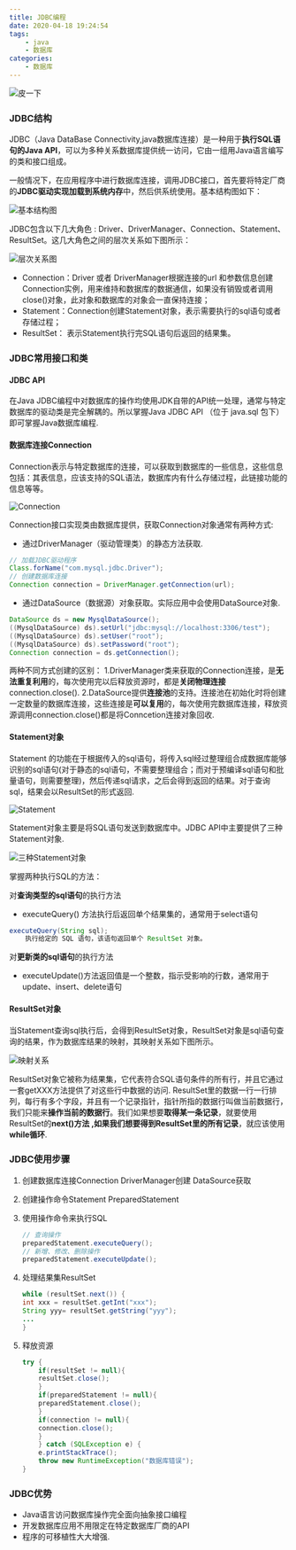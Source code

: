```yaml
---
title: JDBC编程
date: 2020-04-18 19:24:54
tags:
    - java 
    - 数据库
categories:
    - 数据库
---
```


![皮一下](JDBC编程/8.png)

### JDBC结构

JDBC（Java DataBase Connectivity,java数据库连接）是一种用于**执行SQL语句的Java API**，可以为多种关系数据库提供统一访问，它由一组用Java语言编写的类和接口组成。
<!--more-->
一般情况下，在应用程序中进行数据库连接，调用JDBC接口，首先要将特定厂商的**JDBC驱动实现加载到系统内存**中，然后供系统使用。基本结构图如下：

![基本结构图](JDBC编程/1.png)

JDBC包含以下几大角色 : Driver、DriverManager、Connection、Statement、ResultSet。这几大角色之间的层次关系如下图所示：

![层次关系图](2.png)

- Connection：Driver 或者 DriverManager根据连接的url 和参数信息创建Connection实例，用来维持和数据库的数据通信，如果没有销毁或者调用close()对象，此对象和数据库的对象会一直保持连接；
- Statement：Connection创建Statement对象，表示需要执行的sql语句或者存储过程；
- ResultSet： 表示Statement执行完SQL语句后返回的结果集。

### JDBC常用接口和类

#### JDBC API

在Java JDBC编程中对数据库的操作均使用JDK自带的API统一处理，通常与特定数据库的驱动类是完全解耦的。所以掌握Java JDBC API （位于 java.sql 包下） 即可掌握Java数据库编程.

#### 数据库连接Connection

Connection表示与特定数据库的连接，可以获取到数据库的一些信息，这些信息包括：其表信息，应该支持的SQL语法，数据库内有什么存储过程，此链接功能的信息等等。

![Connection](JDBC编程/3.png)

Connection接口实现类由数据库提供，获取Connection对象通常有两种方式:

- 通过DriverManager（驱动管理类）的静态方法获取.

```java
// 加载JDBC驱动程序
Class.forName("com.mysql.jdbc.Driver");
// 创建数据库连接
Connection connection = DriverManager.getConnection(url);
```

- 通过DataSource（数据源）对象获取。实际应用中会使用DataSource对象.

```java
DataSource ds = new MysqlDataSource();
((MysqlDataSource) ds).setUrl("jdbc:mysql://localhost:3306/test");
((MysqlDataSource) ds).setUser("root");
((MysqlDataSource) ds).setPassword("root");
Connection connection = ds.getConnection();
```

两种不同方式创建的区别：
  1.DriverManager类来获取的Connection连接，是**无法重复利用**的，每次使用完以后释放资源时，都是**关闭物理连接**connection.close().
  2.DataSource提供**连接池**的支持。连接池在初始化时将创建一定数量的数据库连接，这些连接是**可以复用**的，每次使用完数据库连接，释放资源调用connection.close()都是将Conncetion连接对象回收.

#### Statement对象

Statement 的功能在于根据传入的sql语句，将传入sql经过整理组合成数据库能够识别的sql语句(对于静态的sql语句，不需要整理组合；而对于预编译sql语句和批量语句，则需要整理)，然后传递sql请求，之后会得到返回的结果。对于查询sql，结果会以ResultSet的形式返回.

![Statement](JDBC编程/4.png)

Statement对象主要是将SQL语句发送到数据库中。JDBC API中主要提供了三种Statement对象.

![三种Statement对象](JDBC编程/5.png)

掌握两种执行SQL的方法：

对**查询类型的sql语句**的执行方法

- executeQuery() 方法执行后返回单个结果集的，通常用于select语句

```java
executeQuery(String sql);
    执行给定的 SQL 语句，该语句返回单个 ResultSet 对象。
```

对**更新类的sql语句**的执行方法

- executeUpdate()方法返回值是一个整数，指示受影响的行数，通常用于update、insert、delete语句

#### ResultSet对象

当Statement查询sql执行后，会得到ResultSet对象，ResultSet对象是sql语句查询的结果，作为数据库结果的映射，其映射关系如下图所示。

![映射关系](JDBC编程/6.png)

ResultSet对象它被称为结果集，它代表符合SQL语句条件的所有行，并且它通过一套getXXX方法提供了对这些行中数据的访问.
ResultSet里的数据一行一行排列，每行有多个字段，并且有一个记录指针，指针所指的数据行叫做当前数据行，我们只能来**操作当前的数据行**。我们如果想要**取得某一条记录**，就要使用ResultSet的**next()方法 **,如果我们想要得到ResultSet里的**所有记录**，就应该使用**while循环**.

### JDBC使用步骤

1. 创建数据库连接Connection
DriverManager创建
DataSource获取
2. 创建操作命令Statement
PreparedStatement
3. 使用操作命令来执行SQL

    ```java
    // 查询操作
    preparedStatement.executeQuery();
    // 新增、修改、删除操作
    preparedStatement.executeUpdate();
    ```

4. 处理结果集ResultSet

    ```java
    while (resultSet.next()) {
    int xxx = resultSet.getInt("xxx");
    String yyy= resultSet.getString("yyy");
    ...
    }
    ```

5. 释放资源

    ```java
    try {
        if(resultSet != null){
        resultSet.close();
        }
        if(preparedStatement != null){
        preparedStatement.close();
        }
        if(connection != null){
        connection.close();
        }
        } catch (SQLException e) {
        e.printStackTrace();
        throw new RuntimeException("数据库错误");
    }
    ```

### JDBC优势

- Java语言访问数据库操作完全面向抽象接口编程
- 开发数据库应用不用限定在特定数据库厂商的API
- 程序的可移植性大大增强.

